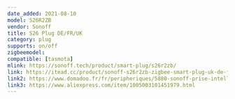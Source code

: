 ```yaml
---
date_added: 2021-08-10
model: S26R2ZB
vendor: Sonoff
title: S26 Plug DE/FR/UK
category: plug
supports: on/off
zigbeemodel: 
compatible: [tasmota]
mlink: https://sonoff.tech/product/smart-plug/s26r2zb/
link: https://itead.cc/product/sonoff-s26r2zb-zigbee-smart-plug-uk-de-fr/
link2: https://www.domadoo.fr/fr/peripheriques/5880-sonoff-prise-intelligente-16a-zigbee-30-version-fr.html
link3: https://www.aliexpress.com/item/1005003101451979.html
---
```

